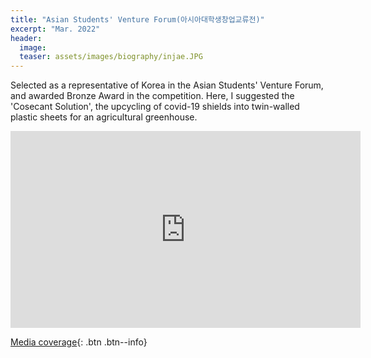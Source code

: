 ```yaml
---
title: "Asian Students' Venture Forum(아시아대학생창업교류전)"
excerpt: "Mar. 2022"
header:
  image: 
  teaser: assets/images/biography/injae.JPG
---
```



Selected as a representative of Korea in the Asian Students' Venture Forum, and awarded Bronze Award in the competition. Here, I suggested the 'Cosecant Solution', the upcycling of covid-19 shields into twin-walled plastic sheets for an agricultural greenhouse.

<iframe width="560" height="315" src="https://www.youtube.com/embed/5_yr-od8wO4?controls=0" title="YouTube video player" frameborder="0" allow="accelerometer; autoplay; clipboard-write; encrypted-media; gyroscope; picture-in-picture" allowfullscreen></iframe>

[Media coverage](https://www.hankyung.com/economy/article/2022033155581){: .btn .btn--info}


